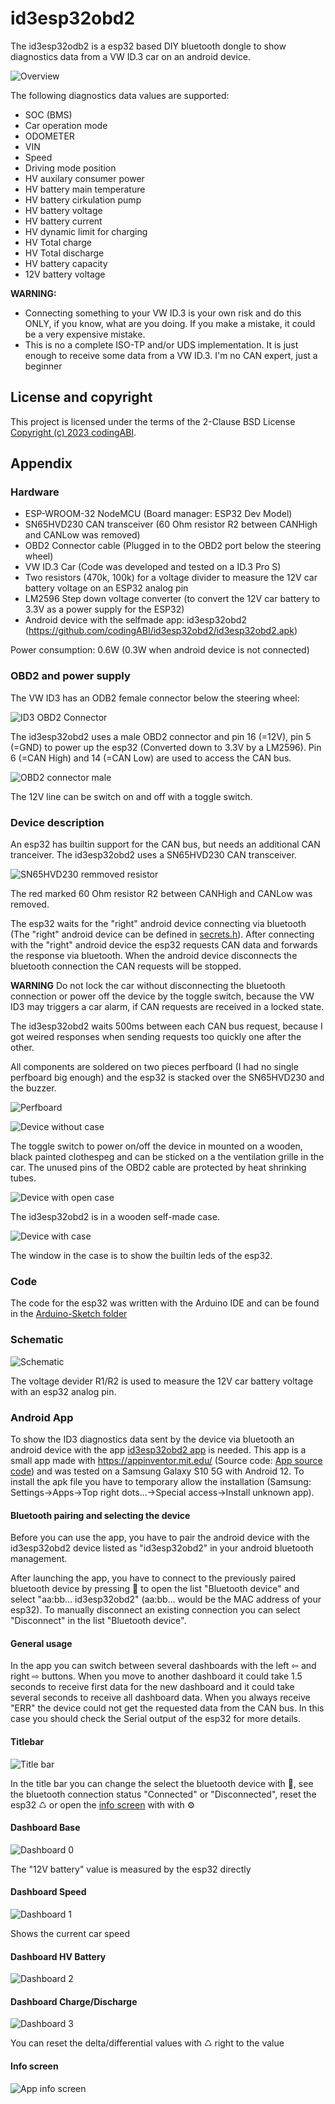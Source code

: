 # id3esp32obd2
The id3esp32odb2 is a esp32 based DIY bluetooth dongle to show diagnostics data from a VW ID.3 car on an android device.

![Overview](assets/images/Overview.png)

The following diagnostics data values are supported:
- SOC (BMS)
- Car operation mode
- ODOMETER
- VIN
- Speed
- Driving mode position
- HV auxilary consumer power
- HV battery main temperature
- HV battery cirkulation pump 
- HV battery voltage
- HV battery current
- HV dynamic limit for charging
- HV Total charge
- HV Total discharge
- HV battery capacity
- 12V battery voltage

**WARNING:**
- Connecting something to your VW ID.3 is your own risk and do this ONLY, if you know, what are you doing. If you make a mistake, it could be a very expensive mistake.
- This is no a complete ISO-TP and/or UDS implementation. It is just enough to receive some data from a VW ID.3. I'm no CAN expert, just a beginner
  
## License and copyright
This project is licensed under the terms of the 2-Clause BSD License [Copyright (c) 2023 codingABI](LICENSE). 

## Appendix
### Hardware
- ESP-WROOM-32 NodeMCU (Board manager: ESP32 Dev Model)
- SN65HVD230 CAN transceiver (60 Ohm resistor R2 between CANHigh and CANLow was removed)
- OBD2 Connector cable (Plugged in to the OBD2 port below the steering wheel)
- VW ID.3 Car (Code was developed and tested on a ID.3 Pro S)
- Two resistors (470k, 100k) for a voltage divider to measure the 12V car battery voltage on an ESP32 analog pin 
- LM2596 Step down voltage converter (to convert the 12V car battery to 3.3V as a power supply for the ESP32)
- Android device with the selfmade app: id3esp32obd2 (https://github.com/codingABI/id3esp32obd2/id3esp32obd2.apk)

Power consumption: 0.6W (0.3W when android device is not connected)
### OBD2 and power supply
The VW ID3 has an ODB2 female connector below the steering wheel:

![ID3 OBD2 Connector](assets/images/id3obd2ConnectorFemale.jpg)

The id3esp32obd2 uses a male OBD2 connector and pin 16 (=12V), pin 5 (=GND) to power up the esp32 (Converted down to 3.3V by a LM2596). Pin 6 (=CAN High) and 14 (=CAN Low) are used to access the CAN bus. 

![OBD2 connector male](assets/images/obd2ConnectorMale.jpg)

The 12V line can be switch on and off with a toggle switch.
### Device description
An esp32 has builtin support for the CAN bus, but needs an additional CAN tranceiver. The id3esp32obd2 uses a SN65HVD230 CAN transceiver. 

![SN65HVD230 remmoved resistor](assets/images/SN65HVD230.jpg)

The red marked 60 Ohm resistor R2 between CANHigh and CANLow was removed. 

The esp32 waits for the "right" android device connecting via bluetooth (The "right" android device can be defined in  [secrets.h](/id3esp32obd2/secrets.h)). After connecting with the "right" android device the esp32 requests CAN data and forwards the response via bluetooth. When the android device disconnects the bluetooth connection the CAN requests will be stopped.

**WARNING**
Do not lock the car without disconnecting the bluetooth connection or power off the device by the toggle switch, because the VW ID3 may triggers a car alarm, if CAN requests are received in a locked state. 

The id3esp32obd2 waits 500ms between each CAN bus request, because I got weired responses when sending requests too quickly one after the other.

All components are soldered on two pieces perfboard (I had no single perfboard big enough) and the esp32 is stacked over the SN65HVD230 and the buzzer.

![Perfboard](assets/images/Perfboard.jpg)

![Device without case](assets/images/Device.jpg)

The toggle switch to power on/off the device in mounted on a wooden, black painted clothespeg and can be sticked on a the ventilation grille in the car. The unused pins of the OBD2 cable are protected by heat shrinking tubes.

![Device with open case](assets/images/DeviceWithOpenCase.jpg)

The id3esp32obd2 is in a wooden self-made case.

![Device with case](assets/images/DeviceWithCase.jpg)

The window in the case is to show the builtin leds of the esp32.
### Code
The code for the esp32 was written with the Arduino IDE and can be found in the [Arduino-Sketch folder](/id3esp32obd2)

### Schematic
![Schematic](assets/images/Schematic.png)

The voltage devider R1/R2 is used to measure the 12V car battery voltage with an esp32 analog pin.

### Android App
To show the ID3 diagnostics data sent by the device via bluetooth an android device with the app [id3esp32obd2 app](id3esp32obd2.apk) is needed. This app is a small app made with https://appinventor.mit.edu/ (Source code: [App source code](id3esp32obd2.aia)) and was tested on a Samsung Galaxy S10 5G with Android 12. To install the apk file you have to temporary allow the installation (Samsung: Settings->Apps->Top right dots...->Special access->Install unknown app).

#### Bluetooth pairing and selecting the device
Before you can use the app, you have to pair the android device with the id3esp32obd2 device listed as "id3esp32obd2" in your android bluetooth management.

After launching the app, you have to connect to the previously paired bluetooth device by pressing 🔗 to open the list "Bluetooth device" and select "aa:bb... id3esp32obd2" (aa:bb... would be the MAC address of your esp32). To manually disconnect an existing connection you can select "Disconnect" in the list "Bluetooth device". 

#### General usage
In the app you can switch between several dashboards with the left ⇦ and right ⇨ buttons. When you move to another dashboard it could take 1.5 seconds to receive first data for the new dashboard and it could take several seconds to receive all dashboard data. When you always receive "ERR" the device could not get the requested data from the CAN bus. In this case you should check the Serial output of the esp32 for more details.

#### Titlebar
![Title bar](assets/images/appTitleBar.jpg)

In the title bar you can change the select the bluetooth device with 🔗, see the bluetooth connection status "Connected" or "Disconnected", reset the esp32 ♺ or open the [info screen](#info-screen) with with ⚙

#### Dashboard Base
![Dashboard 0](assets/images/appDash0.jpg)

The "12V battery" value is measured by the esp32 directly
#### Dashboard Speed
![Dashboard 1](assets/images/appDash1.jpg)

Shows the current car speed
#### Dashboard HV Battery
![Dashboard 2](assets/images/appDash2.jpg)
#### Dashboard Charge/Discharge
![Dashboard 3](assets/images/appDash3.jpg)

You can reset the delta/differential values with ♺ right to the value
#### Info screen
![App info screen](assets/images/appInfoScreen.jpg)
